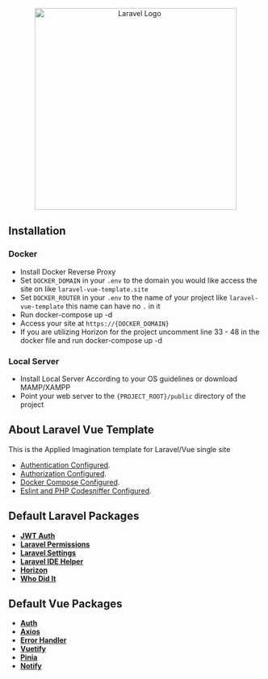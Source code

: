 <p align="center"><a href="https://appliedimagination.com" target="_blank"><img src="https://laravelvuespa.com/preview-dark.png" width="400" alt="Laravel Logo"></a></p>


## Installation

### Docker
- Install Docker Reverse Proxy
- Set `DOCKER_DOMAIN` in your `.env` to the domain you would like access the site on like `laravel-vue-template.site` 
- Set `DOCKER_ROUTER` in your `.env` to the name of your project like `laravel-vue-template` this name can have no `.` in it
- Run docker-compose up -d
- Access your site at `https://{DOCKER_DOMAIN}`
- If you are utilizing Horizon for the project uncomment line 33 - 48 in the docker file and run docker-compose up -d

### Local Server
- Install Local Server According to your OS guidelines or download MAMP/XAMPP
- Point your web server to the `{PROJECT_ROOT}/public` directory of the project



## About Laravel Vue Template

This is the Applied Imagination template for Laravel/Vue single site 

- [Authentication Configured](docs/Authentication.md).
- [Authorization Configured](docs/Authorization.md).
- [Docker Compose Configured](docs/Docker.md).
- [Eslint and PHP Codesniffer Configured](docs/Linting.md).



## Default Laravel Packages

- **[JWT Auth](https://github.com/tymondesigns/jwt-auth)**
- **[Laravel Permissions](https://github.com/spatie/laravel-permission)**
- **[Laravel Settings](https://github.com/spatie/laravel-settings)**
- **[Laravel IDE Helper](https://github.com/barryvdh/laravel-ide-helper)**
- **[Horizon](https://laravel.com/docs/10.x/horizon)**
- **[Who Did It]()**

## Default Vue Packages

- **[Auth](docs/Auth.md)**
- **[Axios](docs/Axios.md)**
- **[Error Handler](docs/ErrorHandler.md)**
- **[Vuetify](https://v2.vuetifyjs.com/en/getting-started/installation/)**
- **[Pinia](https://pinia.vuejs.org/getting-started.html)**
- **[Notify](https://github.com/renoguyon/vuejs-noty)**
